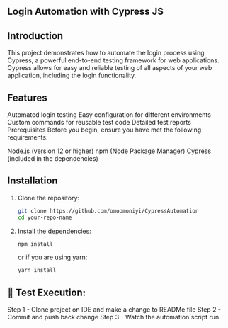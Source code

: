 ## Login Automation with Cypress JS

## Introduction

This project demonstrates how to automate the login process using Cypress, a powerful end-to-end testing framework for web applications. Cypress allows for easy and reliable testing of all aspects of your web application, including the login functionality.

## Features

Automated login testing
Easy configuration for different environments
Custom commands for reusable test code
Detailed test reports
Prerequisites
Before you begin, ensure you have met the following requirements:

Node.js (version 12 or higher)
npm (Node Package Manager)
Cypress (included in the dependencies)


## Installation

1. Clone the repository:

    ```bash
    git clone https://github.com/omoomoniyi/CypressAutomation
    cd your-repo-name
    ```

2. Install the dependencies:

    ```bash
    npm install
    ```

    or if you are using yarn:

    ```bash
    yarn install
    ```
## 🚀 Test Execution:

Step 1 - Clone project on IDE and make a change to READMe file
Step 2 - Commit and push back change
Step 3 - Watch the automation script run.
